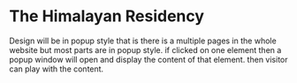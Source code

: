 # The Himalayan Residency

Design will be in popup style that is there is a multiple pages in the whole website but most parts are in popup style.
if clicked on one element then a popup window will open and display the content of that element.
then visitor can play with the content.

